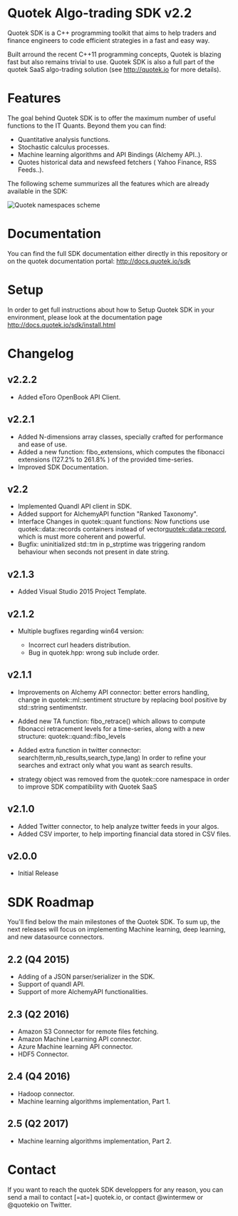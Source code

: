 Quotek Algo-trading SDK v2.2
============================

Quotek SDK is a C++ programming toolkit that aims to help traders and finance engineers to code
efficient strategies in a fast and easy way.

Built arround the recent C++11 programming concepts, Quotek is blazing fast but also remains trivial to use. Quotek SDK is also 
a full part of the quotek SaaS algo-trading solution (see http://quotek.io for more details).

Features
========

The goal behind Quotek SDK is to offer the maximum number of useful functions to the IT Quants. Beyond them you can find:

- Quantitative analysis functions.
- Stochastic calculus processes.
- Machine learning algorithms and API Bindings (Alchemy API..).
- Quotes historical data and newsfeed fetchers ( Yahoo Finance, RSS Feeds..).

The following scheme summurizes all the features which are already available in the SDK:

![Quotek namespaces scheme](http://docs.quotek.io/sdk/_images/quotek_sdk_ns.png)

Documentation
=============

You can find the full SDK documentation either directly in this repository or on the quotek documentation portal: http://docs.quotek.io/sdk

Setup
=====

In order to get full instructions about how to Setup Quotek SDK in your environment, please look at the documentation page http://docs.quotek.io/sdk/install.html

Changelog
=========

v2.2.2
------

  - Added eToro OpenBook API Client.

v2.2.1
------

  - Added N-dimensions array classes, specially crafted for performance and ease of use.
  - Added a new function: fibo_extensions, which computes the fibonacci extensions (127.2% to 261.8% ) of the provided time-series.
  - Improved SDK Documentation.

v2.2
----

  - Implemented Quandl API client in SDK.
  - Added support for AlchemyAPI function "Ranked Taxonomy".
  - Interface Changes in quotek::quant functions: Now functions use quotek::data::records containers instead of vector<quotek::data::record>, which is must more coherent and powerful.
  - Bugfix: uninitialized std::tm in p_strptime was triggering random behaviour when seconds not present in date string.

v2.1.3
------

  - Added Visual Studio 2015 Project Template.

v2.1.2
------

  - Multiple bugfixes regarding win64 version: 

     * Incorrect curl headers distribution.
     * Bug in quotek.hpp: wrong sub include order.

v2.1.1
------

  - Improvements on Alchemy API connector: better errors handling, change in quotek::ml::sentiment structure by replacing bool positive by std::string sentimentstr.

  - Added new TA function: fibo_retrace() which allows to compute fibonacci retracement levels for a time-series, along with a new structure: quotek::quand::fibo_levels

  - Added extra function in twitter connector: search(term,nb_results,search_type,lang) In order to refine your searches and extract only what you want as search results.

  - strategy object was removed from the quotek::core namespace in order to improve SDK compatibility with Quotek SaaS


v2.1.0
------

  - Added Twitter connector, to help analyze twitter feeds in your algos.
  - Added CSV importer, to help importing financial data stored in CSV files.

v2.0.0
------

  - Initial Release


SDK Roadmap
===========

You'll find below the main milestones of the Quotek SDK. To sum up, the next releases will focus on implementing Machine learning, deep learning, 
and new datasource connectors.

2.2 (Q4 2015)
-------------

- Adding of a JSON parser/serializer in the SDK.
- Support of quandl API. 
- Support of more AlchemyAPI functionalities.

2.3 (Q2 2016)
-------------

- Amazon S3 Connector for remote files fetching.
- Amazon Machine Learning API connector.
- Azure Machine learning API connector.
- HDF5 Connector.

2.4 (Q4 2016)
-------------

- Hadoop connector.
- Machine learning algorithms implementation, Part 1.

2.5 (Q2 2017)
-------------

- Machine learning algorithms implementation, Part 2.

Contact
=======

If you want to reach the quotek SDK developpers for any reason, you can send a mail to contact [=at=] quotek.io,
or contact @wintermew or @quotekio on Twitter.

